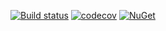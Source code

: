[![Build status](https://ci.appveyor.com/api/projects/status/rh7je3wmpyojcgj6?svg=true)](https://ci.appveyor.com/project/alunacjones/lsl-compositehandlers)
[![codecov](https://codecov.io/gh/alunacjones/LSL.Signing/branch/master/graph/badge.svg)](https://codecov.io/gh/alunacjones/LSL.Signing)
[![NuGet](https://img.shields.io/nuget/v/lsl.signing.svg)](https://www.nuget.org/packages/LSL.CompositeHandlers/)
